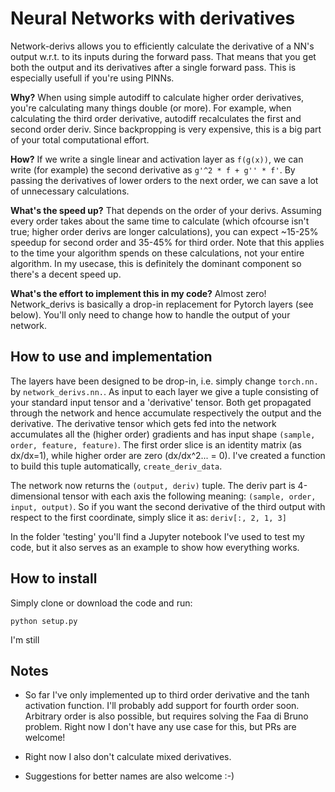 # Neural Networks with derivatives

Network-derivs allows you to efficiently calculate the derivative of a NN's output w.r.t. to its inputs during the forward pass. That means that you get both the output and its derivatives after a single forward pass. This is especially usefull if you're using PINNs.

**Why?** When using simple autodiff to calculate higher order derivatives, you're calculating many things double (or more). For example, when calculating the third order derivative, autodiff recalculates the first and second order deriv. Since backpropping is very expensive, this is a big part of your total computational effort. 

**How?** If we write a single linear and activation layer as ```f(g(x))```, we can write (for example) the second derivative as ```g'^2 * f + g'' * f'```. By passing the derivatives of lower orders to the next order, we can save a lot of unnecessary calculations.

**What's the speed up?** That depends on the order of your derivs. Assuming every order takes about the same time to calculate (which ofcourse isn't true; higher order derivs are longer calculations), you can expect ~15-25% speedup for second order and 35-45% for third order.  Note that this applies to the time your algorithm spends on these calculations, not your entire algorithm. In my usecase, this is definitely the dominant component so there's a decent speed up.

**What's the effort to implement this in my code?** Almost zero! Network_derivs is basically a drop-in replacement for Pytorch layers (see below). You'll only need to change how to handle the output of your network.

## How to use and implementation
The layers have been designed to be drop-in, i.e. simply change ```torch.nn.``` by ```network_derivs.nn.```. As input to each layer we give a tuple consisting of your standard input tensor and a 'derivative' tensor. Both get propagated through the network and hence accumulate respectively the output and the derivative. The derivative tensor which gets fed into the network accumulates all the (higher order) gradients and has input shape ```(sample, order, feature, feature)```. The first order slice is an identity matrix (as dx/dx=1), while higher order are zero (dx/dx^2... = 0). I've created a function to build this tuple automatically, ```create_deriv_data```.

The network now returns the ```(output, deriv)``` tuple. The deriv part is 4-dimensional tensor with each axis the following meaning:
```(sample, order, input, output)```. So if you want the second derivative of the third output with respect to the first coordinate, simply slice it as:
```deriv[:, 2, 1, 3]```

In the folder 'testing' you'll find a Jupyter notebook I've used to test my code, but it also serves as an example to show how everything works.

## How to install
Simply clone or download the code and run:

```
python setup.py
```

I'm still

## Notes
* So far I've only implemented up to third order derivative and the tanh activation function. I'll probably add support for fourth order soon. Arbitrary order is also possible, but requires solving the Faa di Bruno problem. Right now I don't have any use case for this, but PRs are welcome!

* Right now I also don't calculate mixed derivatives. 

* Suggestions for better names are also welcome :-)
